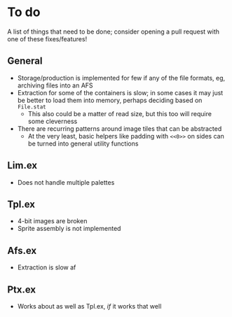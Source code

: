 # To do
A list of things that need to be done; consider opening a pull request with one of these fixes/features!

## General
- Storage/production is implemented for few if any of the file formats, eg, archiving files into an AFS
- Extraction for some of the containers is slow; in some cases it may just be better to load them into memory, perhaps deciding based on `File.stat`
  - This also could be a matter of read size, but this too will require some cleverness
- There are recurring patterns around image tiles that can be abstracted
  - At the very least, basic helpers like padding with `<<0>>` on sides can be turned into general utility functions

## Lim.ex
- Does not handle multiple palettes

## Tpl.ex
- 4-bit images are broken
- Sprite assembly is not implemented

## Afs.ex
- Extraction is slow af

## Ptx.ex
- Works about as well as Tpl.ex, _if_ it works that well

